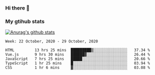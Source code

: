 ### Hi there 👋

### My gtihub stats

[![Anurag's github stats](https://github-readme-stats.vercel.app/api?username=gaozhidong)](https://github.com/gaozhidong/github-readme-stats)

<!--START_SECTION:waka-->
```text
Week: 22 October, 2020 - 29 October, 2020

HTML         13 hrs 25 mins  █████████▒░░░░░░░░░░░░░░░   37.34 % 
Vue.js       9 hrs 30 mins   ██████▓░░░░░░░░░░░░░░░░░░   26.44 % 
JavaScript   7 hrs 25 mins   █████░░░░░░░░░░░░░░░░░░░░   20.66 % 
TypeScript   1 hr 25 mins    █░░░░░░░░░░░░░░░░░░░░░░░░   03.94 % 
CSS          1 hr 6 mins     ▓░░░░░░░░░░░░░░░░░░░░░░░░   03.08 % 
```
<!--END_SECTION:waka-->